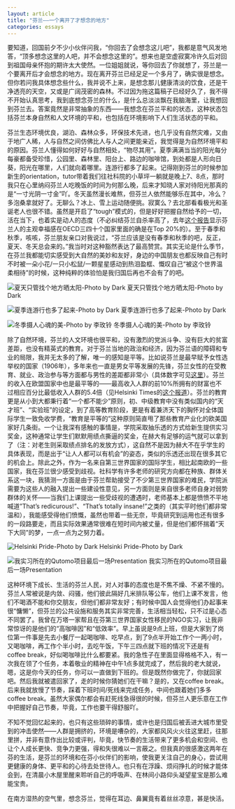 ```yaml
---
layout: article
title: "芬兰——一个离开了才想念的地方"
categories: essays
---
```


要知道，回国前夕不少小伙伴问我，“你回去了会想念这儿吧”，我都是意气风发地答，“顶多想念这里的人吧，并不会想念这里的”。想来也是空虚寂寞冷许久后对回到祖国母亲怀抱的期许太大使然。一位姐姐就说，等你回去了你就想了，芬兰是一个要离开后才会想念的地方。现在离开芬兰已经足足一个多月了，确实很是想念。但你若问我具体想念些什么，我并说不上来，是想念那儿健康清淡的饮食，还是干净透亮的天空，又或是广阔茂密的森林。不过因为拖这篇稿子已经好久了，我不得不开始认真思考，我到底想念芬兰的什么，是什么总淡淡飘在我脑海里，让我想回到芬兰去。答案竟然是非常抽象的东西——我想念在芬兰平和的状态，这种状态包括芬兰本身自然和人文环境的平和，也包括在环境影响下人们生活状态的平和。

芬兰生态环境优良，湖泊、森林众多，环保技术先进，也几乎没有自然灾难，又由于地广人稀，人与自然之间仿佛比人与人之间更能亲近，我觉得是为自然环境平和的原因。芬兰人懂得如何好好与自然相处，“物尽其用”。夏季满满当当的阳光每分每豪都备受珍惜，公园里、森林里、阳台上、路边的咖啡馆，到处都是人形向日葵，阳光在哪里，人们就向着哪里。连游行都多了起来。记得刚到芬兰的时候参加新生的orientation，tutor带着我们往社科院的小草坪一躺就是晚上7、8点，那时我只在心里纳闷芬兰人吃晚饭的时间为何那么晚，后来才知晓人家对待阳光那真的是“一寸光阴一寸金”吖。冬天虽然漫长难熬，但芬兰人依然能够乐在其中，冷么？多泡桑拿就好了。无聊么？冰上、雪上运动随便挑。寂寞么？去北部看看极光和圣诞老人也很不错。虽然是开启了“tough”模式的，但是好好把握自然给予的一切，活在当下，也着实是动人的态度（不必纠结芬兰自杀率高了，去年[这个报告](http://www.oecd.org/statistics/BLI%202014%20Finland%20country%20report.pdf)显示芬兰人的主观幸福感在OECD三四十个国家里面的确是在Top 20%的）。至于春季和秋季，咳咳，芬兰朋友亲口对我说过，“芬兰应该是没有春季和秋季的吧，反正，夏天、冬天总会来的。”我当时对这种豁然表达了最高赞赏。其实无论是什么季节，在芬兰我都能切实感受到大自然的美妙和友好，身边的中国朋友也都反映自己有时不时被一朵小花/一只小松鼠/一颗星星感动到热泪盈框、慨叹自己“被这个世界温柔相待”的时候，这种纯粹的体验怕是我归国后再也不会有了的吧。

![夏天只管找个地方晒太阳-Photo by Dark](http://ww1.sinaimg.cn/large/6a2a5705gw1f1gjh3dxo6j21hc1z41ky.jpg)
夏天只管找个地方晒太阳-Photo by Dark

![夏季连游行也多了起来-Photo by Dark](http://ww3.sinaimg.cn/large/6a2a5705gw1f1gjjgr5nlj21kw16ob29.jpg)
夏季连游行也多了起来-Photo by Dark

![冬季摄人心魂的美-Photo by 李玫铃](http://ww3.sinaimg.cn/large/6a2a5705gw1f1gjk5ttf0j20zk0k0dls.jpg)
冬季摄人心魂的美-Photo by 李玫铃

除了自然环境，芬兰的人文环境也很平和，没有激烈的党派斗争、没有巨大的贫富差距，也没有精英式的教育。对于芬兰当地的政治和经济，因为芬兰语的障碍和专业的局限，我并无太多的了解，唯一的感知是平等。比如说芬兰是最早赋予女性选举权的国家（1906年），多年来也一直是男女平等发展的先锋，芬兰女性的在受教育、就业、政治参与等方面都与男性的差距都非常小（具体数字可见[这里](http://www.wikigender.org/index.php/Gender_Equality_in_Finland)）。芬兰的收入在欧盟国家中也是最平等的——最高收入人群的前10%所拥有的财富也不过相应百分比最低收入人群的5.4倍（见Helsinki Times的[这个报道](http://www.helsinkitimes.fi/finland/finland-news/domestic/10727-finland-has-lowest-income-inequality-in-eu.html)）。芬兰的教育更是从小到大都秉行着“一个都不能少”原则，初、中级教育中没有类似国内的“天才班”、“实验班”的设定，到了高等教育阶段，更是有着兼济天下的胸怀对全体国际学生一致免收学费，“教育是平等的”这种原则简直甩了那些教育产业化的欧美国家好几条街。一个让我深有感触的事情是，学院采取抽乐透的方式给新生提供实习奖金，这种通常让学生们默默用绩点撕逼的奖金，在赫大有足够的运气就可以拿到了（注：对老生则采取绩点排名的发放方式），这自然不是因为赫大不在乎学生的具体表现，而是出于“让人人都可以有机会”的姿态，类似的乐透还出现在很多其它的机会上。除此之外，作为一名来自第三世界国家的国际学生，相比起南欧的一些国家，我在芬兰很少感受到歧视。社科学有许多老师的研究方向都在种族、群体关系这一块，我猜测一方面是由于芬兰帮助接受了不少第三世界国家的难民，学院派需要为这些人的融入提出一些建设性意见，另一方面则是来自很多老师自身对弱势群体的关怀——当我们上课提出一些受歧视的遭遇时，老师基本上都是愤愤不平地喊道”That’s redicurous!”、“That’s totally insane!”之类的（其实平时他们都非常温和），我能感受得他们愤慨，虽然也带着一些无奈，毕竟研究到运用也还有很多的一段路要走，而且实际效果通常很难在短时间内被丈量，但是他们都怀揣着“天下大同”的梦，一点一点为之努力着。

![Helsinki Pride-Photo by Dark](http://ww2.sinaimg.cn/large/6a2a5705gw1f1gjl8bh5dj21kw16okjl.jpg)
Helsinki Pride-Photo by Dark

![我实习所在的Qutomo项目最后一场Presentation](http://ww1.sinaimg.cn/large/6a2a5705gw1f1gjlcfi5rj20hs0hsgmh.jpg)
我实习所在的Qutomo项目最后一场Presentation

这种环境下成长、生活的芬兰人民，对人对事的态度也是不焦不燥、不紧不慢的。芬兰人常被说是内敛、闷骚，他们彼此隔好几米排队等公车，他们上课不发言，他们不喝酒不能和你交朋友，但他们都非常友好；有时候中国人会觉得他们办起事来很“慵懒”，但芬兰的公共设施和服务其实非常完善，生活相当轻松，只不过是心态不同罢了。我曾在万塔一家帮且在芬第三世界国家女性移民的NGO实习，让我非常惊讶的是他们的“高咖啡因”和“低效率”。早上虽说是9点上班，但是大家到了岗位第一件事是先去小餐厅一起喝咖啡、吃早点，到了9点半开始工作个一两小时，又喝咖啡，再工作个半小时，去吃午饭，下午三四点就下班的情况下还是有coffee break，好似喝咖啡比什么都要紧。我的急性子在里面显得格格不入，有一次我在领了个任务，本着敬业的精神在中午1点多就完成了，然后我的老大就说，嗯，这是你今天的任务，你可以一直做到下班的。但是既然你做完了，你就回家吧。然后我就被遣回家了，走的时候你猜她们在干嘛？是的，又在coffee break。后来我就放慢了节奏，踩着下班时间/死线来完成任务，中间也跟着她们多多coffee break。虽然大家偶尔都会有赶死线急得很的时候，但芬兰人更乐意在工作中把握好自己节奏，毕竟，工作也要干得舒服吖。

不知不觉回忆起来的，也只有这些琐碎的事情，或许也是归国后被丢进大城市里受到的冲击使然——人群是拥挤的，环境是嘈杂的，大家都风风火火往这里赶，往那里拼，并非有意作出比较或评判，毕竟，快节奏的生活带来了更多机会和空间、也让个人成长更快、竞争力更强，得和失很难以一言蔽之。但我真的很感激这两年在芬的生活，是芬兰的环境和在芬小伙伴们的影响，使我更关注自己的身心，尝试用更健康的身体、更平和的心待去处世待人。也只有在浮躁、烦闷挣扎的时候才能体会到，在清晨小木屋里醒来聆听自己的呼吸声、在林间小路仰头凝望星宝是那么难能宝贵。

在南方湿热的空气里，想念芬兰，觉得在耳边、鼻翼竟有着丝丝凉意，甚是快活。

